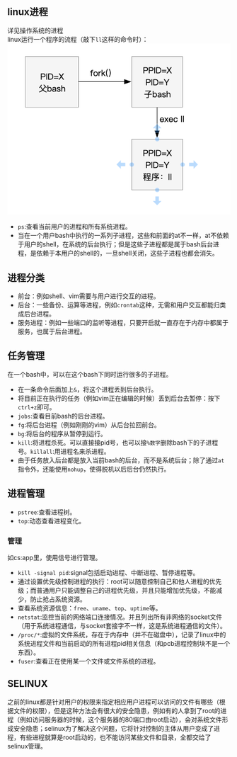 ## linux进程
详见操作系统的进程</br>
linux运行一个程序的流程（敲下`ll`这样的命令时）：
![](../流程图/截屏2020-03-1721.41.45.png)
- `ps`:查看当前用户的进程和所有系统进程。
- 当在一个用户bash中执行的一系列子进程，这些和前面的at不一样，at不依赖于用户的shell，在系统的后台执行；但是这些子进程都是属于bash后台进程，是依赖于本用户的shell的，一旦shell关闭，这些子进程也都会消失。

## 进程分类
- 前台：例如shell、vim需要与用户进行交互的进程。
- 后台：一些备份、运算等进程，例如`crontab`这种，无需和用户交互都能归类成后台进程。
- 服务进程：例如一些端口的监听等进程，只要开启就一直存在于内存中都属于服务，也属于后台进程。

## 任务管理
在一个bash中，可以在这个bash下同时运行很多的子进程。
- 在一条命令后面加上`&`，将这个进程丢到后台执行。
- 将目前正在执行的任务（例如vim正在编辑的时候）丢到后台去暂停：按下`ctrl+z`即可。
- `jobs`:查看目前bash的后台进程。
- `fg`:将后台进程（例如刚刚的vim）从后台拉回前台。
- `bg`:将后台的程序从暂停到运行。
- `kill`:将进程杀死。可以直接接pid号，也可以接`%数字`删除bash下的子进程号。`killall`:用进程名来杀进程。
- 由于任务放入后台都是放入当前bash的后台，而不是系统后台；除了通过`at`指令外，还能使用`nohup`，使得脱机以后后台仍然执行。

## 进程管理
- `pstree`:查看进程树。
- `top`:动态查看进程变化。
### 管理
如cs:app里，使用信号进行管理。
- `kill -signal pid`:signal包括启动进程、中断进程、暂停进程等。
- 通过设置优先级控制进程的执行：root可以随意控制自己和他人进程的优先级；而普通用户只能调整自己的进程优先级，并且只能增加优先级，不能减少，防止抢占系统资源。
- 查看系统资源信息：`free`、`uname`、`top`、`uptime`等。
- `netstat`:监控当前的网络端口连接情况。并且列出所有非网络的socket文件（用于系统进程通信，与socket套接字不一样，这是系统进程通信的文件）。
- `/proc/*`:虚拟的文件系统，存在于内存中（并不在磁盘中），记录了linux中的系统进程文件和当前启动的所有进程pid相关信息（和pcb进程控制块不是一个东西）。
- `fuser`:查看正在使用某一个文件或文件系统的进程。

## SELINUX
之前的linux都是针对用户的权限来指定相应用户进程可以访问的文件有哪些（根据文件的权限），但是这种方法会有很大的安全隐患，例如有的人拿到了root的进程（例如访问服务器的时候，这个服务器的80端口由root启动），会对系统文件形成安全隐患；selinux为了解决这个问题，它将针对控制的主体从用户变成了进程，有些进程就算是root启动的，也不能访问某些文件和目录，全都交给了selinux管理。








